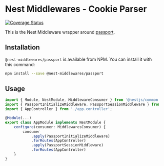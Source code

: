 # Nest Middlewares - Cookie Parser

[![Coverage Status](https://coveralls.io/repos/github/wbhob/nest-middlewares/badge.svg?branch=master)](https://coveralls.io/github/wbhob/nest-middlewares?branch=master)

This is the Nest Middleware wrapper around [passport](http://www.npmjs.com/package/passport).

## Installation

`@nest-middlewares/passport` is available from NPM. You can install it with this command:

```sh
npm install --save @nest-middlewares/passport
```

## Usage

```ts
import { Module, NestModule, MiddlewareConsumer } from '@nestjs/common';
import { PassportInitializeMiddleware, PassportSessionMiddleware } from '@nest-middlewares/passport';
import { AppController } from './app.controller';

@Module(...)
export class AppModule implements NestModule {
    configure(consumer: MiddlewaresConsumer) {
        consumer
        	.apply(PassportInitializeMiddleware)
        	.forRoutes(AppController)
        	.apply(PassportSessionMiddleware)
        	.forRoutes(AppController)
    }
}
```
